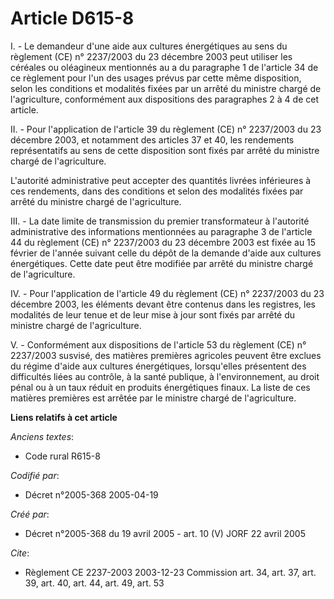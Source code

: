 # Article D615-8

I. - Le demandeur d'une aide aux cultures énergétiques au sens du règlement (CE) n° 2237/2003 du 23 décembre 2003 peut
utiliser les céréales ou oléagineux mentionnés au a du paragraphe 1 de l'article 34 de ce règlement pour l'un des usages
prévus par cette même disposition, selon les conditions et modalités fixées par un arrêté du ministre chargé de
l'agriculture, conformément aux dispositions des paragraphes 2 à 4 de cet article.

II. - Pour l'application de l'article 39 du règlement (CE) n° 2237/2003 du 23 décembre 2003, et notamment des articles 37 et
40, les rendements représentatifs au sens de cette disposition sont fixés par arrêté du ministre chargé de l'agriculture.

L'autorité administrative peut accepter des quantités livrées inférieures à ces rendements, dans des conditions et selon des
modalités fixées par arrêté du ministre chargé de l'agriculture.

III. - La date limite de transmission du premier transformateur à l'autorité administrative des informations mentionnées au
paragraphe 3 de l'article 44 du règlement (CE) n° 2237/2003 du 23 décembre 2003 est fixée au 15 février de l'année suivant
celle du dépôt de la demande d'aide aux cultures énergétiques. Cette date peut être modifiée par arrêté du ministre chargé de
l'agriculture.

IV. - Pour l'application de l'article 49 du règlement (CE) n° 2237/2003 du 23 décembre 2003, les éléments devant être
contenus dans les registres, les modalités de leur tenue et de leur mise à jour sont fixés par arrêté du ministre chargé de
l'agriculture.

V. - Conformément aux dispositions de l'article 53 du règlement (CE) n° 2237/2003 susvisé, des matières premières agricoles
peuvent être exclues du régime d'aide aux cultures énergétiques, lorsqu'elles présentent des difficultés liées au contrôle, à
la santé publique, à l'environnement, au droit pénal ou à un taux réduit en produits énergétiques finaux. La liste de ces
matières premières est arrêtée par le ministre chargé de l'agriculture.

**Liens relatifs à cet article**

_Anciens textes_:

  - Code rural R615-8

_Codifié par_:

  - Décret n°2005-368 2005-04-19

_Créé par_:

  - Décret n°2005-368 du 19 avril 2005 - art. 10 (V) JORF 22 avril 2005

_Cite_:

  - Règlement CE 2237-2003 2003-12-23 Commission art. 34, art. 37, art. 39, art. 40, art. 44, art. 49, art. 53
